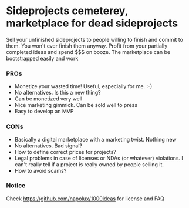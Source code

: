 # Sideprojects cemeterey, marketplace for dead sideprojects

Sell your unfinished sideprojects to people willing to finish and commit to them. You won't ever finish them anyway. Profit from your partially completed ideas and spend $$$ on booze. The marketplace can be bootstrapped easily and work 

### PROs

* Monetize your wasted time! Useful, especially for me. :-)
* No alternatives. Is this a new thing?
* Can be monetized very well
* Nice marketing gimmick. Can be sold well to press
* Easy to develop an MVP

### CONs

* Basically a digital marketplace with a marketing twist. Nothing new
* No alternatives. Bad signal?
* How to define correct prices for projects?
* Legal problems in case of licenses or NDAs (or whatever) violations. I can't really tell if a project is really owned by people selling it.
* How to avoid scams?

### Notice

Check https://github.com/napolux/1000ideas for license and FAQ
